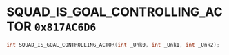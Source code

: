 # SQUAD_IS_GOAL_CONTROLLING_ACTOR `0x817AC6D6`

```cpp
int SQUAD_IS_GOAL_CONTROLLING_ACTOR(int _Unk0, int _Unk1, int _Unk2);
```